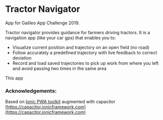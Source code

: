 # Tractor Navigator

App for Galileo App Challenge 2019.

Tractor navigator provides guidance for farmers driving tractors. It is a navigation app (like your car
gps) that enables you to:

- Visualize current position and trajectory on an open field (no road)
- Follow accurately a predefined trajectory with live feedback to correct deviation
- Record and load saved trajectories to pick up work from where you left and avoid passing
two times in the same area

This app





### Acknowledgements:


Based on [Ionic PWA toolkit](https://ionicframework.com/pwa/toolkit) augmented with capacitor [https://capacitor.ionicframework.com](https://capacitor.ionicframework.com)
